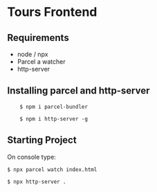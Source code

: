 # Tours Frontend
## Requirements

- node / npx
- Parcel a watcher
- http-server

## Installing parcel and http-server

```
    $ npm i parcel-bundler

    $ npm i http-server -g
```

## Starting Project

On console type:
```
$ npx parcel watch index.html

$ npx http-server .
```